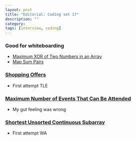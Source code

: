 ```yaml
---
layout: post
title: "Editorial: Coding set 17" 
description: ""
category: 
tags: [interview, coding]
---
```

### Good for whiteboarding
* [Maximum XOR of Two Numbers in an Array](https://leetcode.com/submissions/detail/407194184/)
* [Map Sum Pairs](https://leetcode.com/submissions/detail/407989937/)

### [Shopping Offers](https://leetcode.com/submissions/detail/407581015/)
* First attempt TLE

### [Maximum Number of Events That Can Be Attended](https://leetcode.com/submissions/detail/408460312/)
* My gut feeling was wrong

### [Shortest Unsorted Continuous Subarray](https://leetcode.com/submissions/detail/408481483/)
* First attempt WA
